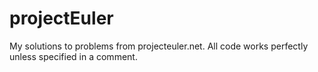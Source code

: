 # projectEuler
My solutions to problems from projecteuler.net.
 All code works perfectly unless specified in a comment.

